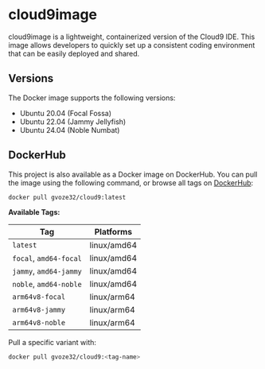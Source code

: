 # cloud9image

cloud9image is a lightweight, containerized version of the Cloud9 IDE. This image allows developers to quickly set up a consistent coding environment that can be easily deployed and shared.

## Versions

The Docker image supports the following versions:

- Ubuntu 20.04 (Focal Fossa)
- Ubuntu 22.04 (Jammy Jellyfish)
- Ubuntu 24.04 (Noble Numbat)

## DockerHub

This project is also available as a Docker image on DockerHub. You can pull the image using the following command, or browse all tags on [DockerHub](https://hub.docker.com/r/gvoze32/cloud9/tags):

```sh
docker pull gvoze32/cloud9:latest
```

**Available Tags:**

| Tag                    | Platforms   |
| ---------------------- | ----------- |
| `latest`               | linux/amd64 |
| `focal`, `amd64-focal` | linux/amd64 |
| `jammy`, `amd64-jammy` | linux/amd64 |
| `noble`, `amd64-noble` | linux/amd64 |
| `arm64v8-focal`        | linux/arm64 |
| `arm64v8-jammy`        | linux/arm64 |
| `arm64v8-noble`        | linux/arm64 |

Pull a specific variant with:

```sh
docker pull gvoze32/cloud9:<tag-name>
```

